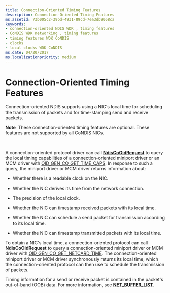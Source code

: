 ```yaml
---
title: Connection-Oriented Timing Features
description: Connection-Oriented Timing Features
ms.assetid: 73b005c2-39bd-4931-89cd-7ea3db9068ca
keywords:
- connection-oriented NDIS WDK , timing features
- CoNDIS WDK networking , timing features
- timing features WDK CoNDIS
- clocks
- local clocks WDK CoNDIS
ms.date: 04/20/2017
ms.localizationpriority: medium
---
```


# Connection-Oriented Timing Features





Connection-oriented NDIS supports using a NIC's local time for scheduling the transmission of packets and for time-stamping send and receive packets.

**Note**  These connection-oriented timing features are optional. These features are not supported by all CoNDIS NICs.

 

A connection-oriented protocol driver can call [**NdisCoOidRequest**](https://msdn.microsoft.com/library/windows/hardware/ff561711) to query the local timing capabilities of a connection-oriented miniport driver or an MCM driver with [OID\_GEN\_CO\_GET\_TIME\_CAPS](https://msdn.microsoft.com/library/windows/hardware/ff569451). In response to such a query, the miniport driver or MCM driver returns information about:

-   Whether there is a readable clock on the NIC.

-   Whether the NIC derives its time from the network connection.

-   The precision of the local clock.

-   Whether the NIC can timestamp received packets with its local time.

-   Whether the NIC can schedule a send packet for transmission according to its local time.

-   Whether the NIC can timestamp transmitted packets with its local time.

To obtain a NIC's local time, a connection-oriented protocol can call **NdisCoOidRequest** to query a connection-oriented miniport driver or MCM driver with [OID\_GEN\_CO\_GET\_NETCARD\_TIME](https://msdn.microsoft.com/library/windows/hardware/ff569450). The connection-oriented miniport driver or MCM driver synchronously returns its local time, which the connection-oriented protocol can then use to schedule the transmission of packets.

Timing information for a send or receive packet is contained in the packet's out-of-band (OOB) data. For more information, see [**NET\_BUFFER\_LIST**](https://msdn.microsoft.com/library/windows/hardware/ff568388).

 

 





